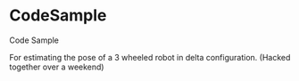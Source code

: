 # CodeSample
Code Sample

For estimating the pose of a 3 wheeled robot in delta configuration. (Hacked together over a weekend)
